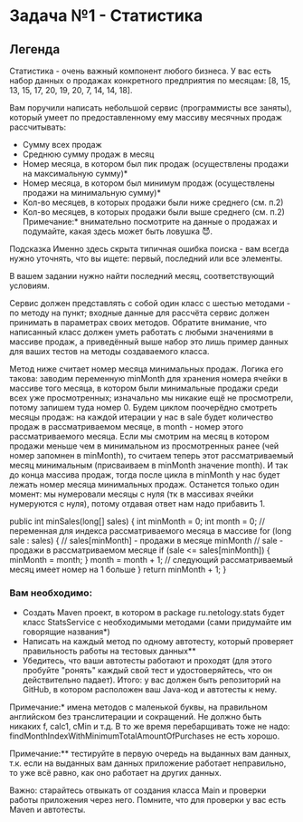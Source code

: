 # Задача №1 - Статистика
## Легенда
Статистика - очень важный компонент любого бизнеса. У вас есть набор данных о продажах конкретного предприятия по месяцам: [8, 15, 13, 15, 17, 20, 19, 20, 7, 14, 14, 18].

Вам поручили написать небольшой сервис (программисты все заняты), который умеет по предоставленному ему массиву месячных продаж рассчитывать:

- Сумму всех продаж
- Среднюю сумму продаж в месяц
- Номер месяца, в котором был пик продаж (осуществлены продажи на максимальную сумму)*
- Номер месяца, в котором был минимум продаж (осуществлены продажи на минимальную сумму)*
- Кол-во месяцев, в которых продажи были ниже среднего (см. п.2)
- Кол-во месяцев, в которых продажи были выше среднего (см. п.2)
Примечание:* внимательно посмотрите на данные о продажах и подумайте, какая здесь может быть ловушка 😈.

Подсказка
Именно здесь скрыта типичная ошибка поиска - вам всегда нужно уточнять, что вы ищете: первый, последний или все элементы.

В вашем задании нужно найти последний месяц, соответствующий условиям.

Сервис должен представлять с собой один класс с шестью методами - по методу на пункт; входные данные для рассчёта сервис должен принимать в параметрах своих методов. Обратите внимание, что написанный класс должен уметь работать с любыми значениями в массиве продаж, а приведённый выше набор это лишь пример данных для ваших тестов на методы создаваемого класса.

Метод ниже считает номер месяца минимальных продаж. Логика его такова: заводим переменную minMonth для хранения номера ячейки в массиве того месяца, в котором были минимальные продажи среди всех уже просмотренных; изначально мы никакие ещё не просмотрели, потому запишем туда номер 0. Будем циклом поочерёдно смотреть месяцы продаж: на каждой итерации у нас в sale будет количество продаж в рассматриваемом месяце, в month - номер этого рассматриваемого месяца. Если мы смотрим на месяц в котором продажи меньше чем в минимальном из просмотренных ранее (чей номер запомнен в minMonth), то считаем теперь этот рассматриваемый месяц минимальным (присваиваем в minMonth значение month). И так до конца массива продаж, тогда после цикла в minMonth у нас будет лежать номер месяца минимальных продаж. Останется только один момент: мы нумеровали месяцы с нуля (тк в массивах ячейки нумеруются с нуля), потому отдавая ответ нам надо прибавить 1.

public int minSales(long[] sales) {
  int minMonth = 0;
  int month = 0; // переменная для индекса рассматриваемого месяца в массиве
  for (long sale : sales) {
    // sales[minMonth] - продажи в месяце minMonth
    // sale - продажи в рассматриваемом месяце
    if (sale <= sales[minMonth]) {
      minMonth = month;
    }
    month = month + 1; // следующий рассматриваемый месяц имеет номер на 1 больше
  }
  return minMonth + 1;
}
### Вам необходимо:

- Создать Maven проект, в котором в package ru.netology.stats будет класс StatsService с необходимыми методами (сами придумайте им говорящие названия*)
- Написать на каждый метод по одному автотесту, который проверяет правильность работы на тестовых данных**
- Убедитесь, что ваши автотесты работают и проходят (для этого пробуйте "ронять" каждый свой тест и удостоверяйтесь, что он действительно падает).
Итого: у вас должен быть репозиторий на GitHub, в котором расположен ваш Java-код и автотесты к нему.

Примечание:* имена методов с маленькой буквы, на правильном английском без транслитерации и сокращений. Не должно быть никаких f, calc1, cMin и т.д. В то же время перебарщивать тоже не надо: findMonthIndexWithMinimumTotalAmountOfPurchases не есть хорошо.

Примечание:** тестируйте в первую очередь на выданных вам данных, т.к. если на выданных вам данных приложение работает неправильно, то уже всё равно, как оно работает на других данных.

Важно: старайтесь отвыкать от создания класса Main и проверки работы приложения через него. Помните, что для проверки у вас есть Maven и автотесты.